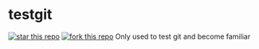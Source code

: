 # testgit

[![star this repo](http://githubbadges.com/star.svg?user=incogitance&repo=testgit&style=default)](https://github.com/incogitance/testgit)
[![fork this repo](http://githubbadges.com/fork.svg?user=incogitance&repo=testgit&style=default)](https://github.com/incogitance/testgit/fork)
Only used to test git and become familiar
